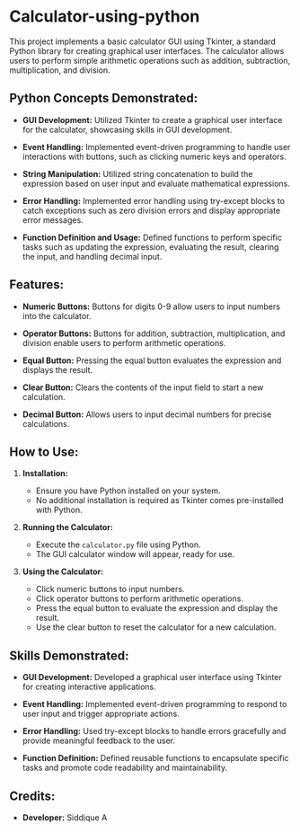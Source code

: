 # Calculator-using-python

This project implements a basic calculator GUI using Tkinter, a standard Python library for creating graphical user interfaces. The calculator allows users to perform simple arithmetic operations such as addition, subtraction, multiplication, and division.

## Python Concepts Demonstrated:

- **GUI Development:** Utilized Tkinter to create a graphical user interface for the calculator, showcasing skills in GUI development.
  
- **Event Handling:** Implemented event-driven programming to handle user interactions with buttons, such as clicking numeric keys and operators.

- **String Manipulation:** Utilized string concatenation to build the expression based on user input and evaluate mathematical expressions.

- **Error Handling:** Implemented error handling using try-except blocks to catch exceptions such as zero division errors and display appropriate error messages.

- **Function Definition and Usage:** Defined functions to perform specific tasks such as updating the expression, evaluating the result, clearing the input, and handling decimal input.

## Features:

- **Numeric Buttons:** Buttons for digits 0-9 allow users to input numbers into the calculator.
  
- **Operator Buttons:** Buttons for addition, subtraction, multiplication, and division enable users to perform arithmetic operations.
  
- **Equal Button:** Pressing the equal button evaluates the expression and displays the result.
  
- **Clear Button:** Clears the contents of the input field to start a new calculation.
  
- **Decimal Button:** Allows users to input decimal numbers for precise calculations.

## How to Use:

1. **Installation:**
   - Ensure you have Python installed on your system.
   - No additional installation is required as Tkinter comes pre-installed with Python.

2. **Running the Calculator:**
   - Execute the `calculator.py` file using Python.
   - The GUI calculator window will appear, ready for use.

3. **Using the Calculator:**
   - Click numeric buttons to input numbers.
   - Click operator buttons to perform arithmetic operations.
   - Press the equal button to evaluate the expression and display the result.
   - Use the clear button to reset the calculator for a new calculation.

## Skills Demonstrated:

- **GUI Development:** Developed a graphical user interface using Tkinter for creating interactive applications.
  
- **Event Handling:** Implemented event-driven programming to respond to user input and trigger appropriate actions.
  
- **Error Handling:** Used try-except blocks to handle errors gracefully and provide meaningful feedback to the user.
  
- **Function Definition:** Defined reusable functions to encapsulate specific tasks and promote code readability and maintainability.

## Credits:
- **Developer:** Siddique A

